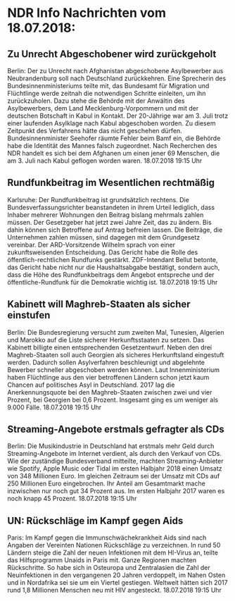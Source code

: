 # NDR Info Nachrichten vom 18.07.2018:


## Zu Unrecht Abgeschobener wird zurückgeholt
Berlin: Der zu Unrecht nach Afghanistan abgeschobene Asylbewerber aus Neubrandenburg soll nach Deutschland zurückkehren. Eine Sprecherin des Bundesinnenministeriums teilte mit, das Bundesamt für Migration und Flüchtlinge werde zeitnah die notwendigen Schritte einleiten, um ihn zurückzuholen. Dazu stehe die Behörde mit der Anwältin des Asylbewerbers, dem Land Mecklenburg-Vorpommern und mit der deutschen Botschaft in Kabul in Kontakt. Der 20-Jährige war am 3. Juli trotz einer laufenden Asylklage nach Kabul abgeschoben worden. Zu diesem Zeitpunkt des Verfahrens hätte das nicht geschehen dürfen. Bundesinnenminister Seehofer räumte Fehler beim Bamf ein, die Behörde habe die Identität des Mannes falsch zugeordnet. Nach Recherchen des NDR handelt es sich bei dem Afghanen um einen jener 69 Menschen, die am 3. Juli nach Kabul geflogen worden waren. 18.07.2018 19:15 Uhr 

## Rundfunkbeitrag im Wesentlichen rechtmäßig
Karlsruhe: Der Rundfunkbeitrag ist grundsätzlich rechtens. Die Bundesverfassungsrichter beanstandeten in ihrem Urteil lediglich, dass Inhaber mehrerer Wohnungen den Beitrag bislang mehrmals zahlen müssen. Der Gesetzgeber hat jetzt zwei Jahre Zeit, das zu ändern. Bis dahin können sich Betroffene auf Antrag befreien lassen. Die Beiträge, die Unternehmen zahlen müssen, sind dagegen mit dem Grundgesetz vereinbar. Der ARD-Vorsitzende Wilhelm sprach von einer zukunftsweisenden Entscheidung. Das Gericht habe die Rolle des öffentlich-rechtlichen Rundfunks gestärkt. ZDF-Intendant Bellut betonte, das Gericht habe nicht nur die Haushaltsabgabe bestätigt, sondern auch, dass die Höhe des Rundfunkbeitrags dem Angebot entspreche und der öffentliche-Rundfunk für die Demokratie wichtig ist. 18.07.2018 19:15 Uhr 

## Kabinett will Maghreb-Staaten als sicher einstufen
Berlin: Die Bundesregierung versucht zum zweiten Mal, Tunesien, Algerien und Marokko auf die Liste sicherer Herkunftsstaaten zu setzen. Das Kabinett billigte einen entsprechenden Gesetzentwurf. Neben den drei Maghreb-Staaten soll auch Georgien als sicheres Herkunftsland eingestuft werden. Dadurch sollen Asylverfahren beschleunigt und abgelehnte Bewerber schneller abgeschoben werden können. Laut Innenministerium haben Flüchtlinge aus den vier betroffenen Ländern schon jetzt kaum Chancen auf politisches Asyl in Deutschland. 2017 lag die Anerkennungsquote bei den Maghreb-Staaten zwischen zwei und vier Prozent, bei Georgien bei 0,6 Prozent. Insgesamt ging es um weniger als 9.000 Fälle. 18.07.2018 19:15 Uhr 

## Streaming-Angebote erstmals gefragter als CDs
Berlin: Die Musikindustrie in Deutschland hat erstmals mehr Geld durch Streaming-Angebote im Internet verdient, als durch den Verkauf von CDs. Wie der zuständige Bundesverband mitteilte, machten Streaming-Anbieter wie Spotify, Apple Music oder Tidal im ersten Halbjahr 2018 einen Umsatz von 348 Millionen Euro. Im gleichen Zeitraum sei der Umsatz mit CDs auf 250 Millionen Euro eingebrochen. Ihr Anteil am Gesamtmarkt mache inzwischen nur noch gut 34 Prozent aus. Im ersten Halbjahr 2017 waren es noch knapp 45 Prozent. 18.07.2018 19:15 Uhr 

## UN: Rückschläge im Kampf gegen Aids
Paris: Im Kampf gegen die Immunschwächekrankheit Aids sind nach Angaben der Vereinten Nationen Rückschläge zu verzeichnen. In rund 50 Ländern steige die Zahl der neuen Infektionen mit dem HI-Virus an, teilte das Hilfsprogramm Unaids in Paris mit. Ganze Regionen machten Rückschritte. So habe sich in Osteuropa und Zentralasien die Zahl der Neuinfektionen in den vergangenen 20 Jahren verdoppelt, im Nahen Osten und in Nordafrika sei sie um ein Viertel gestiegen. Weltweit hätten sich 2017 rund 1,8 Millionen Menschen neu mit HIV angesteckt. 18.07.2018 19:15 Uhr 
